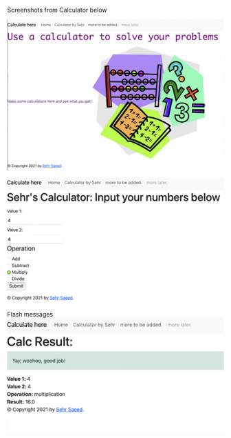 Screenshots from Calculator below

![calc1](calc1.png)

![calc2](calc2.png)

Flash messages 
![calc3](calc3.png)
